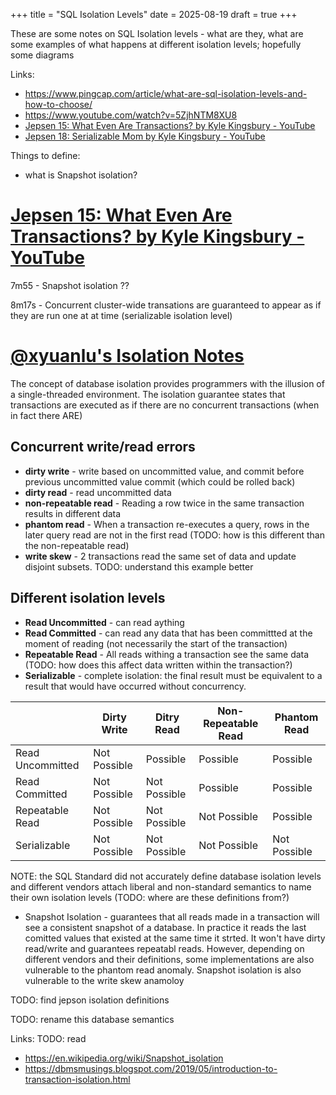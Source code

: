 +++
title = "SQL Isolation Levels"
date = 2025-08-19
draft = true
+++

These are some notes on SQL Isolation levels - what are they, what are some examples of what happens at different isolation levels; hopefully some diagrams

Links:

- https://www.pingcap.com/article/what-are-sql-isolation-levels-and-how-to-choose/
- https://www.youtube.com/watch?v=5ZjhNTM8XU8
- [Jepsen 15: What Even Are Transactions? by Kyle Kingsbury - YouTube](https://www.youtube.com/watch?v=ecZp6cWhDjg)
- [Jepsen 18: Serializable Mom by Kyle Kingsbury - YouTube](https://www.youtube.com/watch?v=dpTxWePmW5Y)

Things to define:

- what is Snapshot isolation?

# [Jepsen 15: What Even Are Transactions? by Kyle Kingsbury - YouTube](https://www.youtube.com/watch?v=ecZp6cWhDjg)

7m55 - Snapshot isolation ??

8m17s - Concurrent cluster-wide transations are guaranteed  to appear as if they are run one at at time (serializable isolation level)

# [@xyuanlu's Isolation Notes](https://github.com/xyuanlu/LosGatosSeminar/blob/main/basics/Isolation)

The concept of database isolation provides programmers with the illusion of a single-threaded environment. The isolation guarantee states that transactions are executed as if there are no concurrent transactions (when in fact there ARE)

## Concurrent write/read errors

- **dirty write** - write based on uncommitted value, and commit before previous uncommitted value commit (which could be rolled back)
- **dirty read** - read uncommitted data
- **non-repeatable read** - Reading a row twice in the same transaction results in different data
- **phantom read** - When a transaction re-executes a query, rows in the later query read are not in the first read (TODO: how is this different than the non-repeatable read)
- **write skew** - 2 transactions read the same set of data and update disjoint subsets. TODO: understand this example better

## Different isolation levels

- **Read Uncommitted** - can read aything
- **Read Committed** - can read any data that has been committted at the moment of reading (not necessarily the start of the transaction)
- **Repeatable Read** - All reads withing a transaction see the same data (TODO: how does this affect data written within the transaction?)
- **Serializable** - complete isolation: the final result must be equivalent to a result that would have occurred without concurrency.

|                  | Dirty Write  | Ditry Read   | Non-Repeatable Read | Phantom Read |
| ---------------- | ------------ | ------------ | ------------------- | ------------ |
| Read Uncommitted | Not Possible | Possible     | Possible            | Possible     |
| Read Committed   | Not Possible | Not Possible | Possible            | Possible     |
| Repeatable Read  | Not Possible | Not Possible | Not Possible        | Possible     |
| Serializable     | Not Possible | Not Possible | Not Possible        | Not Possible |

NOTE: the SQL Standard did not accurately define database isolation levels and different vendors attach liberal and non-standard semantics to name their own isolation levels (TODO: where are these definitions from?)

- Snapshot Isolation - guarantees that all reads made in a transaction will see a consistent snapshot of a database. In practice it reads the last comitted values that existed at the same time it strted. It won't have dirty read/write and guarantees repeatabl reads. However, depending on different vendors and their definitions, some implementations are also vulnerable to the phantom read anomaly. Snapshot isolation is also vulnerable to the write skew anamoloy

TODO: find jepson isolation definitions

TODO: rename this database semantics

Links: TODO: read

- https://en.wikipedia.org/wiki/Snapshot_isolation
- https://dbmsmusings.blogspot.com/2019/05/introduction-to-transaction-isolation.html

